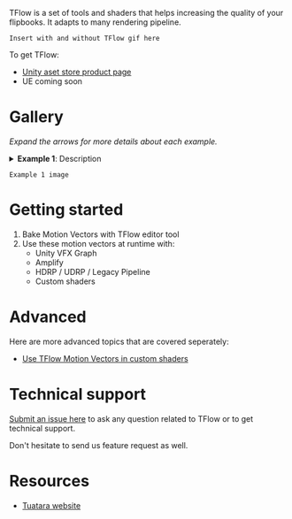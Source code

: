 TFlow is a set of tools and shaders that helps increasing the quality of your flipbooks. It adapts to many rendering pipeline.

```
Insert with and without TFlow gif here
```

To get TFlow: 
- [Unity aset store product page](missing_link)
- UE coming soon

# Gallery

*Expand the arrows for more details about each example.*

<details>
  <summary><strong>Example 1</strong>: Description</i></summary>
  Example details
</details>

```
Example 1 image
```

# Getting started

1. Bake Motion Vectors with TFlow editor tool
2. Use these motion vectors at runtime with:
    - Unity VFX Graph
    - Amplify
    - HDRP / UDRP / Legacy Pipeline 
    - Custom shaders

# Advanced

Here are more advanced topics that are covered seperately:

- [Use TFlow Motion Vectors in custom shaders](missing_link)

# Technical support

[Submit an issue here](https://github.com/Tuatara-VFX/TFlow/issues) to ask any question related to TFlow or to get technical support. 

Don't hesitate to send us feature request as well.

# Resources

- [Tuatara website](https://tuataragames.com/)